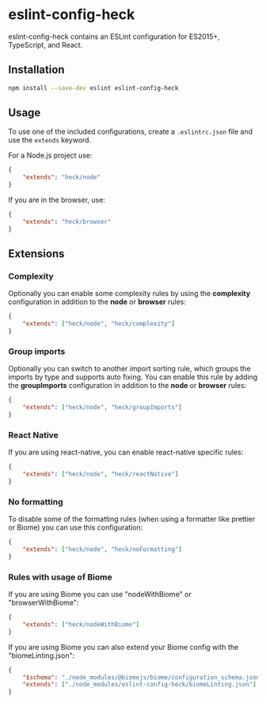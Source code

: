 # eslint-config-heck

eslint-config-heck contains an ESLint configuration for ES2015+, TypeScript, and React.

## Installation

~~~sh
npm install --save-dev eslint eslint-config-heck
~~~

## Usage

To use one of the included configurations, create a `.eslintrc.json` file and use the `extends` keyword.

For a Node.js project use:

~~~json
{
    "extends": "heck/node"
}
~~~

If you are in the browser, use:

~~~json
{
    "extends": "heck/browser"
}
~~~

## Extensions

### Complexity

Optionally you can enable some complexity rules by using the **complexity** configuration in addition to the **node** or **browser** rules:

~~~json
{
    "extends": ["heck/node", "heck/complexity"]
}
~~~

### Group imports

Optionally you can switch to another import sorting rule, which groups the imports by type and supports auto fixing. You can enable this rule by adding the **groupImports** configuration in addition to the **node** or **browser** rules:

~~~json
{
    "extends": ["heck/node", "heck/groupImports"]
}
~~~

### React Native

If you are using react-native, you can enable react-native specific rules:

~~~json
{
    "extends": ["heck/node", "heck/reactNative"]
}
~~~

### No formatting

To disable some of the formatting rules (when using a formatter like prettier or Biome) you can use this configuration:

~~~json
{
    "extends": ["heck/node", "heck/noFormatting"]
}
~~~

### Rules with usage of Biome

If you are using Biome you can use "nodeWithBiome" or "browserWithBiome":

~~~json
{
    "extends": ["heck/nodeWithBiome"]
}
~~~

If you are using Biome you can also extend your Biome config with the "biomeLinting.json":

~~~json
{
    "$schema": "./node_modules/@biomejs/biome/configuration_schema.json",
    "extends": ["./node_modules/eslint-config-heck/biomeLinting.json"]
}
~~~
